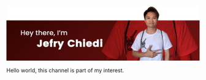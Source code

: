 ![](https://raw.githubusercontent.com/klaveriuzent/klaveriuzent/main/img/header.png)

Hello world, this channel is part of my interest.






